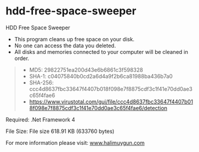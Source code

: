 # hdd-free-space-sweeper

HDD Free Space Sweeper

 - This program cleans up free space on your disk.
 - No one can access the data you deleted.
 - All disks and memories connected to your computer will be cleaned in order.

> - MD5:	29822751ea200d43e6b6861c3f598328
> - SHA-1:	c04075840b0cd2a6d4a9f2b6ca81988ba436b7a0
> - SHA-256:	ccc4d8637fbc33647f4407b018f098e7f8875cdf3c1f41e70dd0ae3c65f4fae6
> - https://www.virustotal.com/gui/file/ccc4d8637fbc33647f4407b018f098e7f8875cdf3c1f41e70dd0ae3c65f4fae6/detection

Required: .Net Framework 4 

File Size: File size	618.91 KB (633760 bytes)

For more information please visit: www.halimuygun.com
